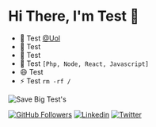 # Hi There, I'm Test 👋

- 🔭 Test [@Uol](https://uol)
- 🌱 Test
- 👯 Test
- 💬 Test `[Php, Node, React, Javascript]` 
- 😄 Test
- ⚡ Test `rm -rf /`

![Save Big Test's](https://github-readme-stats.vercel.app/api?username=davidrodma&show_icons=true&theme=radical&count_private=true)

[![GitHub Followers](https://img.shields.io/github/followers/davidrodma?style=flat&labelColor=0D0D0D&logo=Github&Color=white)](https://github.com/davidrodma)
[![Linkedin](https://img.shields.io/badge/-LinkedIn-060606?style=flat&labelColor=0D0D0D&logo=Linkedin&Color=white)](https://www.linkedin.com/in/davidrodma/)
[![Twitter](https://img.shields.io/badge/-Twitter-060606?style=flat&labelColor=0D0D0D&logo=Twitter&Color=white)](https://twitter.com/davidrodma)
